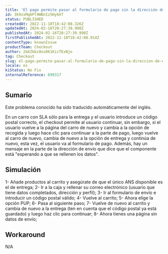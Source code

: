 ```yaml
---
title: 'El pago permite pasar al formulario de pago sin la dirección de envío en la interfaz de usuario solamente'
id: 3k9zxMq6Pl9WBnIz5Hy6Xf
status: PUBLISHED
createdAt: 2022-11-18T18:42:08.326Z
updatedAt: 2024-02-16T20:27:39.990Z
publishedAt: 2024-02-16T20:27:39.990Z
firstPublishedAt: 2022-11-18T18:42:08.914Z
contentType: knownIssue
productTeam: Checkout
author: 2mXZkbi0oi061KicTExNjo
tag: Checkout
slug: el-pago-permite-pasar-al-formulario-de-pago-sin-la-direccion-de-envio-en-la-interfaz-de-usuario-solamente
locale: es
kiStatus: No Fix
internalReference: 699317
---
```


## Sumario

<div class="alert alert-info">
  <p>Este problema conocido ha sido traducido automáticamente del inglés.</p>
</div>


En un carro con SLA sólo para la entrega y el usuario introduce un código postal correcto, el checkout permite al usuario continuar, sin embargo, si el usuario vuelve a la página del carro de nuevo y cambia a la opción de recogida y luego hace clic para continuar a la parte de pago, luego vuelve al carro de nuevo, cambia de nuevo a la opción de entrega y continúa de nuevo, esta vez, el usuario va al formulario de pago. Además, hay un mensaje en la parte de la dirección de envío que dice que el componente está "esperando a que se rellenen los datos".



## Simulación


1- Añade productos al carrito y asegúrate de que el único ANS disponible es el de entrega;
2- Ir a la caja y rellenar su correo electrónico (usuario que tiene datos completados, dirección y perfil);
3- Ir al formulario de envío e introducir un código postal válido;
4- Vuelve al carrito;
5- Ahora elige la opción PUP;
6- Pasa al siguiente paso;
7- Vuelve de nuevo al carrito y cambia de nuevo a la entrega (ten en cuenta que el código postal ya está guardado) y luego haz clic para continuar;
8- Ahora tienes una página sin datos de envío;



## Workaround


N/A

